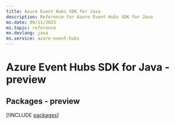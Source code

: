 ```yaml
---
title: Azure Event Hubs SDK for Java
description: Reference for Azure Event Hubs SDK for Java
ms.date: 09/11/2025
ms.topic: reference
ms.devlang: java
ms.service: azure-event-hubs
---
```

# Azure Event Hubs SDK for Java - preview
## Packages - preview
[!INCLUDE [packages](event-hubs-index.md)]